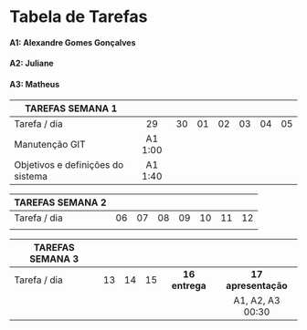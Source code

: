 # Tabela de Tarefas

#### A1: Alexandre Gomes Gonçalves
#### A2: Juliane
#### A3: Matheus

| TAREFAS SEMANA 1                               |          |          |          |          |          |          |          |
|        ---                                     | :---:    | :---:    | :---:    | :---:    | :---:    | :---:    | :---:    |
| Tarefa / dia                                   | 29       | 30       | 01       | 02       | 03       | 04       | 05       |
| Manutenção GIT                                 | A1 1:00  |          |          |          |          |          |          |
| Objetivos e definições do sistema              | A1 1:40  |          |          |          |          |          |          |

| TAREFAS SEMANA 2                               |          |          |          |          |          |          |          |
|        ---                                     | :---:    | :---:    | :---:    | :---:    | :---:    | :---:    | :---:    |
| Tarefa / dia                                   | 06       | 07       | 08       | 09       | 10       | 11       | 12       |
|                                                |          |          |          |          |          |          |          |

| TAREFAS SEMANA 3                               |          |          |          |                |                     |
|        ---                                     | :---:    | :---:    | :---:    | :---:          | :---:               |
| Tarefa / dia                                   | 13       | 14       | 15       | **16 entrega** | **17 apresentação** |
|                                                |          |          |          |                | A1, A2, A3 00:30    |
